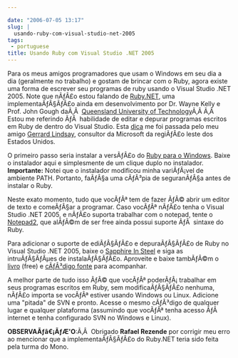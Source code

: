 ```yaml
---

date: "2006-07-05 13:17"
slug: |
  usando-ruby-com-visual-studio-net-2005
tags:
 - portuguese
title: Usando Ruby com Visual Studio .NET 2005
---
```


Para os meus amigos programadores que usam o Windows em seu dia a dia
(geralmente no trabalho) e gostam de brincar com o Ruby, agora existe
uma forma de escrever seu programas de ruby usando o Visual Studio .NET
2005. Note que nÃƒÂ£o estou falando de
[Ruby.NET](http://tirania.org/blog/archive/2006/Jul-02.html), uma
implementaÃƒÂ§ÃƒÂ£o ainda em desenvolvimento por Dr. Wayne Kelly e Prof.
John Gough daÃ‚Â  [Queensland University of
Technology](http://plas.fit.qut.edu.au/Ruby.NET/)Ã‚Â Ã‚Â  Estou me
referindo ÃƒÂ  habilidade de editar e depurar programas escritos em Ruby
de dentro do Visual Studio. Esta
[dica](http://www.hanselman.com/blog/SapphireInSteelRubyWithinVisualStudio2005.aspx)
me foi passada pelo meu amigo [Gerrard
Lindsay](http://www.pickabar.com/blog/), consultor da Microsoft da
regiÃƒÂ£o leste dos Estados Unidos.

O primeiro passo seria instalar a versÃƒÂ£o do [Ruby para o
Windows](http://rubyinstaller.rubyforge.org/wiki/wiki.pl). Baixe o
instalador aqui e simplesmente de um clique duplo no instalador.
**Importante:** Notei que o instalador modificou minha variÃƒÂ¡vel de
ambiente PATH. Portanto, faÃƒÂ§a uma cÃƒÂ³pia de seguranÃƒÂ§a antes de
instalar o Ruby.

Neste exato momento, tudo que vocÃƒÂª tem de fazer ÃƒÂ© abrir um editor
de texto e comeÃƒÂ§ar a programar. Caso vocÃƒÂª nÃƒÂ£o tenha o Visual
Studio .NET 2005, e nÃƒÂ£o suporta trabalhar com o notepad, tente o
[Notepad2](http://www.hanselman.com/blog/NewNotepad2WithRubySyntaxHighlighting.aspx),
que alÃƒÂ©m de ser free ainda possui suporte ÃƒÂ  sintaxe do Ruby.

Para adicionar o suporte de ediÃƒÂ§ÃƒÂ£o e depuraÃƒÂ§ÃƒÂ£o de Ruby no
Visual Studio .NET 2005, baixe o [Sapphire In
Steel](http://www.sapphiresteel.com/) e siga as intruÃƒÂ§ÃƒÂµes de
instalaÃƒÂ§ÃƒÂ£o. Aproveite e baixe tambÃƒÂ©m o
[livro](http://www.sapphiresteel.com/IMG/pdf/LittleBookOfRuby.pdf)
(free) e [cÃƒÂ³digo
fonte](http://www.sapphiresteel.com/IMG/zip/little-book-of-ruby-source.zip)
para acompanhar.

A melhor parte de tudo isso ÃƒÂ© que vocÃƒÂª poderÃƒÂ¡ trabalhar em seus
programas escritos em Ruby, sem modificaÃƒÂ§ÃƒÂ£o nenhuma, nÃƒÂ£o
importa se vocÃƒÂª estiver usando Windows ou Linux. Adicione uma
"pitada" de SVN e pronto. Acesse o mesmo cÃƒÂ³digo de qualquer lugar e
qualquer plataforma (assumindo que vocÃƒÂª tenha acesso ÃƒÂ  internet e
tenha configurado SVN no Windows e Linux).

**OBSERVAÃƒâ€¡ÃƒÆ'O**:Ã‚Â  Obrigado **Rafael Rezende** por corrigir meu
erro ao mencionar que a implementaÃƒÂ§ÃƒÂ£o do Ruby.NET teria sido feita
pela turma do Mono.
